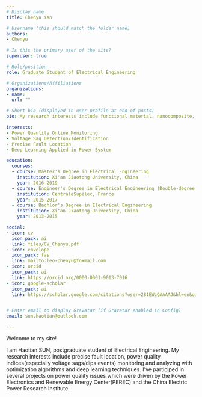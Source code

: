 ```yaml
---
# Display name
title: Chenyu Yan

# Username (this should match the folder name)
authors:
- Chenyu

# Is this the primary user of the site?
superuser: true

# Role/position
role: Graduate Student of Electrical Engineering

# Organizations/Affiliations
organizations:
- name: 
  url: ""

# Short bio (displayed in user profile at end of posts)
bio: My research interests include functional material, nanocomposite, microscopic modeling in nanoscale, power transmission, electrochemistry, energy storage/conservation, and computational calculation.

interests:
- Power Quanlity Online Monitoring
- Voltage Sag Detection/Identification
- Precise Fault Location
- Deep Learning Applied in Power System

education:
  courses:
  - course: Master's Degree in Electrical Engineering
    institution: Xi'an Jiaotong University, China
    year: 2016-2019
  - course: Engineer's Degree in Electrical Engineering (Double-degree Program)
    institution: CentraleSupélec, France
    year: 2015-2017
  - course: Bachlor's Degree in Electrical Engineering
    institution: Xi'an Jiaotong University, China
    year: 2013-2015

social:
- icon: cv
  icon_pack: ai
  link: files/CV_Chenyu.pdf
- icon: envelope
  icon_pack: fas
  link: mailto:leo-chenyu@foxmail.com
- icon: orcid
  icon_pack: ai
  link: https://orcid.org/0000-0001-9013-7016
- icon: google-scholar
  icon_pack: ai
  link: https://scholar.google.com/citations?user=281EWzQAAAAJ&hl=en&oi=ao


# Enter email to display Gravatar (if Gravatar enabled in Config)
email: sun.haotian@outlook.com

---
```


Welcome to my site! 

I am Haotian SUN, postgraduate student of Electrical Engineering. My research interests include precise fault location, power quality indices(especially voltage sags/dips events) monitoring and analyzing with optimization algorithms and deep learning techniques. I've participed in several projects on power quality issues which were driven by the Power Electronics and Renewable Energy Center(PEREC) and the China Electric Power Research Institute.


